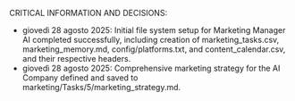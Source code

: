 CRITICAL INFORMATION AND DECISIONS:
- giovedì 28 agosto 2025: Initial file system setup for Marketing Manager AI completed successfully, including creation of marketing_tasks.csv, marketing_memory.md, config/platforms.txt, and content_calendar.csv, and their respective headers.
- giovedì 28 agosto 2025: Comprehensive marketing strategy for the AI Company defined and saved to marketing/Tasks/5/marketing_strategy.md.